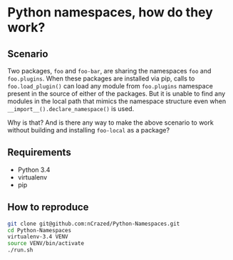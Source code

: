 # Python namespaces, how do they work?

## Scenario 

Two packages, `foo` and `foo-bar`, are sharing the namespaces `foo` and
`foo.plugins`. When these packages are installed via pip, calls to 
`foo.load_plugin()` can load any module from `foo.plugins` namespace present 
in the source of either of the packages.
But it is unable to find any modules in the local path that mimics the namespace structure even when `__import__().declare_namespace()` is used. 

Why is that? And is there any way to make the above scenario to work without 
building and installing `foo-local` as a package?

## Requirements

 * Python 3.4
 * virtualenv
 * pip

## How to reproduce

```bash
git clone git@github.com:nCrazed/Python-Namespaces.git
cd Python-Namespaces
virtualenv-3.4 VENV
source VENV/bin/activate
./run.sh
```
